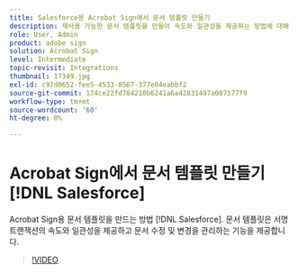 ```yaml
---
title: Salesforce용 Acrobat Sign에서 문서 템플릿 만들기
description: 재사용 가능한 문서 템플릿을 만들어 속도와 일관성을 제공하는 방법에 대해 알아봅니다.
role: User, Admin
product: adobe sign
solution: Acrobat Sign
level: Intermediate
topic-revisit: Integrations
thumbnail: 17349.jpg
exl-id: c97d0652-fee5-4533-8567-377e04eabbf2
source-git-commit: 174ce22fd784210b6241a6a42831497a007377f9
workflow-type: tm+mt
source-wordcount: '60'
ht-degree: 0%

---
```


# Acrobat Sign에서 문서 템플릿 만들기 [!DNL Salesforce]

Acrobat Sign용 문서 템플릿을 만드는 방법 [!DNL Salesforce]. 문서 템플릿은 서명 트랜잭션의 속도와 일관성을 제공하고 문서 수정 및 변경을 관리하는 기능을 제공합니다.

>[!VIDEO](https://video.tv.adobe.com/v/17349?hidetitle=true)
